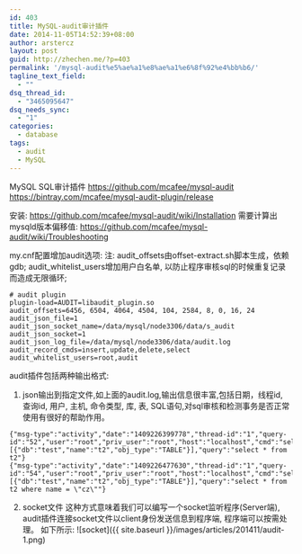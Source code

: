 ```yaml
---
id: 403
title: MySQL-audit审计插件
date: 2014-11-05T14:52:39+08:00
author: arstercz
layout: post
guid: http://zhechen.me/?p=403
permalink: '/mysql-audit%e5%ae%a1%e8%ae%a1%e6%8f%92%e4%bb%b6/'
tagline_text_field:
  - ""
dsq_thread_id:
  - "3465095647"
dsq_needs_sync:
  - "1"
categories:
  - database
tags:
  - audit
  - MySQL
---
```

MySQL SQL审计插件
<a href="https://github.com/mcafee/mysql-audit"><font color="green">https://github.com/mcafee/mysql-audit</font></a>
<a href="https://bintray.com/mcafee/mysql-audit-plugin/release"><font color="green">https://bintray.com/mcafee/mysql-audit-plugin/release</font></a>

安装:
<a href="https://github.com/mcafee/mysql-audit/wiki/Installation"><font color="green">https://github.com/mcafee/mysql-audit/wiki/Installation</font></a>
需要计算出mysqld版本偏移值: <a href="https://github.com/mcafee/mysql-audit/wiki/Troubleshooting"><font color="green">https://github.com/mcafee/mysql-audit/wiki/Troubleshooting</font></a>
<!--more-->


my.cnf配置增加audit选项:
注: audit_offsets由offset-extract.sh脚本生成，依赖gdb;
    audit_whitelist_users增加用户白名单, 以防止程序审核sql的时候重复记录而造成无限循环;
```
# audit plugin
plugin-load=AUDIT=libaudit_plugin.so
audit_offsets=6456, 6504, 4064, 4504, 104, 2584, 8, 0, 16, 24
audit_json_file=1
audit_json_socket_name=/data/mysql/node3306/data/s_audit
audit_json_socket=1
audit_json_log_file=/data/mysql/node3306/data/audit.log
audit_record_cmds=insert,update,delete,select
audit_whitelist_users=root,audit
```

audit插件包括两种输出格式:
1. json输出到指定文件,如上面的audit.log,输出信息很丰富,包括日期，线程id, 查询id, 用户, 主机, 命令类型, 库, 表, SQL语句,对sql审核和检测事务是否正常使用有很好的帮助作用。
```
{"msg-type":"activity","date":"1409226399778","thread-id":"1","query-id":"52","user":"root","priv_user":"root","host":"localhost","cmd":"select","objects":[{"db":"test","name":"t2","obj_type":"TABLE"}],"query":"select * from t2"}
{"msg-type":"activity","date":"1409226477630","thread-id":"1","query-id":"54","user":"root","priv_user":"root","host":"localhost","cmd":"select","objects":[{"db":"test","name":"t2","obj_type":"TABLE"}],"query":"select * from t2 where name = \"cz\""}
```
2. socket文件
这种方式意味着我们可以编写一个socket监听程序(Server端), audit插件连接socket文件以client身份发送信息到程序端, 程序端可以按需处理。
如下所示:
![socket]({{ site.baseurl }}/images/articles/201411/audit-1.png)
